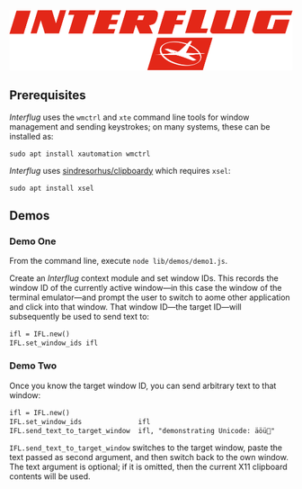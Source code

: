 
![](https://raw.githubusercontent.com/loveencounterflow/interflug/master/artwork/Interflug.svg.png)

## Prerequisites

*Interflug* uses the `wmctrl` and `xte` command line tools for window management and
sending keystrokes; on many systems, these can be installed as:

```
sudo apt install xautomation wmctrl
```

*Interflug* uses [sindresorhus/clipboardy](https://github.com/sindresorhus/clipboardy) which requires
`xsel`:

```
sudo apt install xsel
```

## Demos

### Demo One

From the command line, execute `node lib/demos/demo1.js`.

Create an *Interflug* context module and set window IDs. This records the window
ID of the currently active window—in this case the window of the terminal
emulator—and prompt the user to switch to aome other application and click into
that window. That window ID—the target ID—will subsequently be used to send text
to:

```
ifl = IFL.new()
IFL.set_window_ids ifl
```

### Demo Two

Once you know the target window ID, you can send arbitrary text to that window:

```
ifl = IFL.new()
IFL.set_window_ids              ifl
IFL.send_text_to_target_window  ifl, "demonstrating Unicode: äöü𤬣"
```

`IFL.send_text_to_target_window` switches to the target window, paste the text
passed as second argument, and then switch back to the own window. The text
argument is optional; if it is omitted, then the current X11 clipboard contents
will be used.

<!--

###

List Windows with handles, titles: `wmctrl -l`
Getting a list of windows with PID and geometry information: `wmctrl -p -G -l | less -SR`

Switch to application window with string in title or ID:

```
wmctrl -a Sublime
wmctrl -i -a 0x05800001
```

Switch to application and send Ctrl-V:

```
wmctrl -a Sublime && xte 'usleep 250000' 'keydown Control_L' 'key v' 'keyup Control_L'
```

              The window name string :SELECT: is treated specially. If this window name is used then
              wmctrl waits for the user to select the target window by clicking on it.

              The  window  name  string :ACTIVE: may be used to instruct wmctrl to use the currently
              active window for the action.


Obtain the numeric handle of the currently active window with `wmctrl -v -a :ACTIVE:`

Output:

```
envir_utf8: 1
Using window: 0x05000005
```

Let user select a window, get back its handle with `wmctrl -v -a :SELECT:`

Output:

```
envir_utf8: 1
Using window: 0x05000005
```

wmctrl -i -a 0x06c00001
wmctrl -i -a 0x05000005



###



###

xte
part of `sudo apt install xautomation`

xte v1.09
Generates fake input using the XTest extension, more reliable than xse
Author: Steve Slaven - http://hoopajoo.net

usage: xte [-h] [-i xinputid] [-x display] [arg ..]

  -h  this help
  -i  XInput2 device to use. List devices with 'xinput list'
  -x  send commands to remote X server.  Note that some commands
      may not work correctly unless the display is on the console,
      e.g. the display is currently controlled by the keyboard and
      mouse and not in the background.  This seems to be a limitation
      of the XTest extension.
  arg args instructing the little man on what to do (see below)
      if no args are passed, commands are read from stdin separated
      by newlines, to allow a batch mode

 Commands:
  key k          Press and release key k
  keydown k      Press key k down
  keyup k        Release key k
  str string     Do a bunch of key X events for each char in string
  mouseclick i   Click mouse button i
  mousemove x y  Move mouse to screen position x,y
  mousermove x y Move mouse relative from current location by x,y
  mousedown i    Press mouse button i down
  mouseup i      Release mouse button i
  sleep x        Sleep x seconds
  usleep x       uSleep x microseconds

Some useful keys (case sensitive)
  Home
  Left
  Up
  Right
  Down
  Page_Up
  Page_Down
  End
  Return
  BackSpace
  Tab
  Escape
  Delete
  Shift_L
  Shift_R
  Control_L
  Control_R
  Meta_L
  Meta_R
  Alt_L
  Alt_R
  Multi_key

Depending on your keyboard layout, the "Windows" key may be one of the
Super_ keys or the Meta_ keys.

Sample, drag from 100,100 to 200,200 using mouse1:
  xte 'mousemove 100 100' 'mousedown 1' 'mousemove 200 200' 'mouseup 1'

xte 'sleep 3' 'keydown Control_L' 'key v' 'keyup Control_L'
foo
xte 'sleep 3' 'keydown Control_L' 'key v' 'keyup Control_L'


-->
